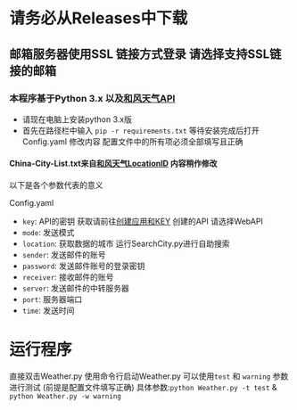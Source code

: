 # 请务必从Releases中下载
## 邮箱服务器使用SSL 链接方式登录 请选择支持SSL链接的邮箱
### 本程序基于Python 3.x 以及[和风天气API](https://dev.qweather.com/)
- 请现在电脑上安装python 3.x版
- 首先在路径栏中输入 `pip -r requirements.txt` 等待安装完成后打开Config.yaml 修改内容 配置文件中的所有项必须全部填写且正确
#### China-City-List.txt来自[和风天气LocationID](https://github.com/qwd/LocationList) 内容稍作修改
以下是各个参数代表的意义

Config.yaml
- `key`:  API的密钥 获取请前往[创建应用和KEY](https://dev.qweather.com/docs/start/get-key/) 创建的API 请选择WebAPI
- `mode`: 发送模式
- `location`:  获取数据的城市 运行SearchCity.py进行自助搜索
- `sender`:  发送邮件的账号
- `password`:  发送邮件账号的登录密钥
- `receiver`:  接收邮件的账号
- `server`:  发送邮件的中转服务器
- `port`:  服务器端口
- `time`:  发送时间

 # 运行程序
 直接双击Weather.py
 使用命令行启动Weather.py 可以使用`test` 和 `warning` 参数进行测试 (前提是配置文件填写正确) 具体参数:`python Weather.py -t test` & `python Weather.py -w warning`
